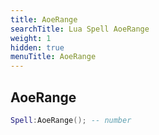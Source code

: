 ```yaml
---
title: AoeRange
searchTitle: Lua Spell AoeRange
weight: 1
hidden: true
menuTitle: AoeRange
---
```

## AoeRange
```lua
Spell:AoeRange(); -- number
```
